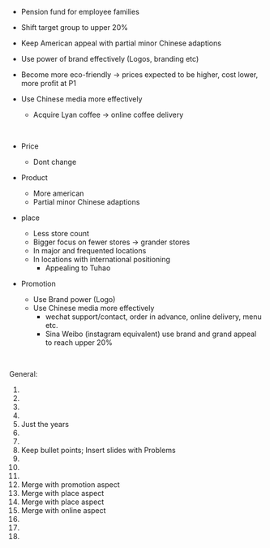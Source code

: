 - Pension fund for employee families

- Shift target group to upper 20%

- Keep American appeal with partial minor Chinese adaptions

- Use power of brand effectively (Logos, branding etc)

- Become more eco-friendly -> prices expected to be higher, cost lower, more profit at P1

- Use Chinese media more effectively

  - Acquire Lyan coffee -> online coffee delivery

    ​


- Price

  - Dont change

- Product

  - More american
  - Partial minor Chinese adaptions

- place

  - Less store count
  - Bigger focus on fewer stores -> grander stores
  - In major and frequented locations
  - In locations with international positioning
    - Appealing to Tuhao

- Promotion

  - Use Brand power (Logo)
  - Use Chinese media more effectively
    - wechat support/contact, order in advance, online delivery, menu etc.
    - Sina Weibo (instagram equivalent) use brand and grand appeal to reach upper 20% 

  ​

General:

1.  
2.  
3.  
4.  
5.  Just the years
6.  
7.  
8. Keep bullet points; Insert slides with Problems
9.  
10.  
11.  
12.  Merge with promotion aspect
13.  Merge with place aspect
14.  Merge with place aspect
15.  Merge with online aspect 
16.  
17.  
18. ​